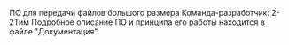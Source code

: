 ПО для передачи файлов большого размера
Команда-разработчик: 2-2Тим
Подробное описание ПО и принципа его работы находится в файле "Документация"
